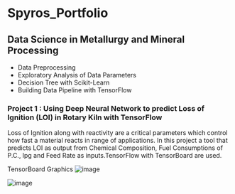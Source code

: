 

# Spyros_Portfolio

## Data Science in Metallurgy and Mineral Processing
* Data Preprocessing
* Exploratory Analysis of Data Parameters
* Decision Tree with Scikit-Learn
* Building Data Pipeline with TensorFlow

### Project 1 : Using Deep Neural Network to predict Loss of Ignition (LOI) in Rotary Kiln with TensorFlow 
Loss of Ignition along with reactivity are a critical parameters which control how fast a material reacts in range of applications.
In this project   a tool that predicts LOI as output  from Chemical Composition, Fuel Consumptions of P.C., lpg and Feed Rate as inputs.TensorFlow with TensorBoard are used.  

TensorBoard Graphics
![image](https://user-images.githubusercontent.com/56194024/111022746-64f94180-83dd-11eb-9141-fd98612bbe62.png)
 
![image](https://user-images.githubusercontent.com/56194024/111031051-5aa36b80-840e-11eb-8657-828ef08ec7c5.png)





